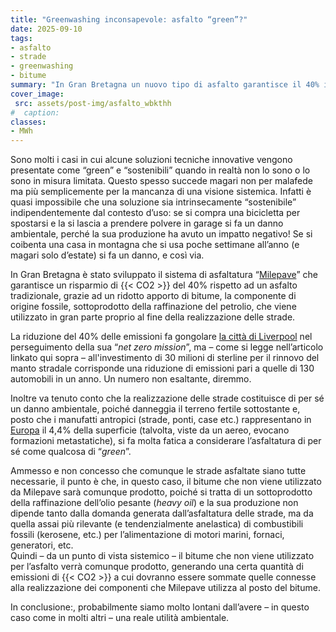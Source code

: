```yaml
---
title: "Greenwashing inconsapevole: asfalto “green”?"
date: 2025-09-10
tags:
- asfalto
- strade
- greenwashing
- bitume
summary: "In Gran Bretagna un nuovo tipo di asfalto garantisce il 40% in meno emissioni di CO2, il che rende tutti felici anche se le cose ancora una volta, a pensarci bene, non sono così “*verdi*” come sembrano."
cover_image:
 src: assets/post-img/asfalto_wbkthh
#  caption: 
classes:
- MWh
---
```


Sono molti i casi in cui alcune soluzioni tecniche innovative vengono presentate come “green” e “sostenibili” quando in realtà non lo sono o lo sono in misura limitata. Questo spesso succede magari non per malafede ma più semplicemente per la mancanza di una visione sistemica. Infatti è quasi impossibile che una soluzione sia intrinsecamente “sostenibile” indipendentemente dal contesto d’uso: se si compra una bicicletta per spostarsi e la si lascia a prendere polvere in garage si fa un danno ambientale, perché la sua produzione ha avuto un impatto negativo\! Se si coibenta una casa in montagna che si usa poche settimane all’anno (e magari solo d’estate) si fa un danno, e così via.

In Gran Bretagna è stato sviluppato il sistema di asfaltatura “[Milepave](https://milesmacadam.co.uk/milepave/)” che garantisce un risparmio di {{< CO2 >}} del 40% rispetto ad un asfalto tradizionale, grazie ad un ridotto apporto di bitume, la componente di origine fossile, sottoprodotto della raffinazione del petrolio, che viene utilizzato in gran parte proprio al fine della realizzazione delle strade.

La riduzione del 40% delle emissioni fa gongolare [la città di Liverpool](https://www.placenorthwest.co.uk/liverpool-road-experiments-could-reduce-carbon-emissions-by-71/) nel perseguimento della sua “*net zero mission*”, ma – come si legge nell’articolo linkato qui sopra – all'investimento di 30 milioni di sterline per il rinnovo del manto stradale corrisponde una riduzione di emissioni pari a quelle di 130 automobili in un anno. Un numero non esaltante, diremmo. 

Inoltre va tenuto conto che la realizzazione delle strade costituisce di per sé un danno ambientale, poiché danneggia il terreno fertile sottostante e, posto che i manufatti antropici (strade, ponti, case etc.) rappresentano in [Europa](https://ec.europa.eu/eurostat/statistics-explained/index.php?title=Land_cover_statistics) il 4,4% della superficie (talvolta, viste da un aereo, evocano formazioni metastatiche), si fa molta fatica a considerare l’asfaltatura di per sé come qualcosa di “*green*”.

Ammesso e non concesso che comunque le strade asfaltate siano tutte necessarie, il punto è che, in questo caso, il bitume che non viene utilizzato da Milepave sarà comunque prodotto, poiché si tratta di un sottoprodotto della raffinazione dell’olio pesante (*heavy oil*) e la sua produzione non dipende tanto dalla domanda generata dall’asfaltatura delle strade, ma da quella assai più rilevante (e tendenzialmente anelastica) di combustibili fossili (kerosene, etc.) per l’alimentazione di motori marini, fornaci, generatori, etc.   
Quindi – da un punto di vista sistemico – il bitume che non viene utilizzato per l’asfalto verrà comunque prodotto, generando una certa quantità di emissioni di {{< CO2 >}} a cui dovranno essere sommate quelle connesse alla realizzazione dei componenti che Milepave utilizza al posto del bitume.    
   
In conclusione:, probabilmente siamo molto lontani dall’avere – in questo caso come in molti altri – una reale utilità ambientale.
    